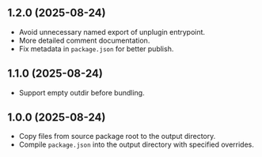 ## 1.2.0 (2025-08-24)

- Avoid unnecessary named export of unplugin entrypoint.
- More detailed comment documentation.
- Fix metadata in `package.json` for better publish.

## 1.1.0 (2025-08-24)

- Support empty outdir before bundling.

## 1.0.0 (2025-08-24)

- Copy files from source package root to the output directory.
- Compile `package.json` into the output directory with specified overrides.

